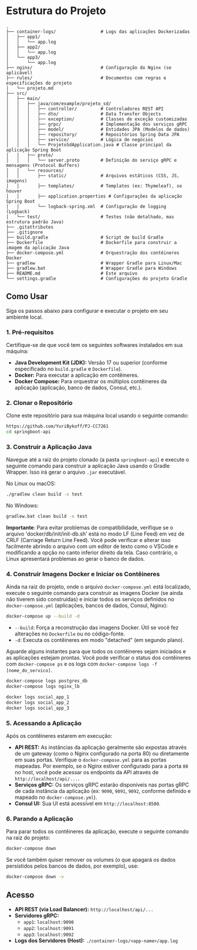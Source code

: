# Estrutura do Projeto

```
.
├── container-logs/                 # Logs das aplicações Dockerizadas
│   ├── app1/
│   │   └── app.log
│   ├── app2/
│   │   └── app.log
│   └── app3/
│       └── app.log
├── nginx/                          # Configuração do Nginx (se aplicável)
├── rules/                          # Documentos com regras e especificações do projeto
│   └── projeto.md
├── src/
│   ├── main/
│   │   ├── java/com/example/projeto_sd/
│   │   │   ├── controller/         # Controladores REST API
│   │   │   ├── dto/                # Data Transfer Objects
│   │   │   ├── exception/          # Classes de exceção customizadas
│   │   │   ├── grpc/               # Implementação dos serviços gRPC
│   │   │   ├── model/              # Entidades JPA (Modelos de dados)
│   │   │   ├── repository/         # Repositórios Spring Data JPA
│   │   │   ├── service/            # Lógica de negócios
│   │   │   └── ProjetoSdApplication.java # Classe principal da aplicação Spring Boot
│   │   ├── proto/
│   │   │   └── server.proto        # Definição do serviço gRPC e mensagens (Protocol Buffers)
│   │   └── resources/
│   │       ├── static/             # Arquivos estáticos (CSS, JS, imagens)
│   │       ├── templates/          # Templates (ex: Thymeleaf), se houver
│   │       ├── application.properties # Configurações da aplicação Spring Boot
│   │       └── logback-spring.xml  # Configuração de logging (Logback)
│   └── test/                       # Testes (não detalhado, mas estrutura padrão Java)
├── .gitattributes
├── .gitignore
├── build.gradle                    # Script de build Gradle
├── Dockerfile                      # Dockerfile para construir a imagem da aplicação Java
├── docker-compose.yml              # Orquestração dos contêineres Docker
├── gradlew                         # Wrapper Gradle para Linux/Mac
├── gradlew.bat                     # Wrapper Gradle para Windows
├── README.md                       # Este arquivo
└── settings.gradle                 # Configurações do projeto Gradle
```

## Como Usar

Siga os passos abaixo para configurar e executar o projeto em seu ambiente local.

### 1. Pré-requisitos

Certifique-se de que você tem os seguintes softwares instalados em sua máquina:

*   **Java Development Kit (JDK):** Versão 17 ou superior (conforme especificado no `build.gradle` e `Dockerfile`).
*   **Docker:** Para executar a aplicação em contêineres.
*   **Docker Compose:** Para orquestrar os múltiplos contêineres da aplicação (aplicação, banco de dados, Consul, etc.).

### 2. Clonar o Repositório

Clone este repositório para sua máquina local usando o seguinte comando:

```bash
https://github.com/YuriBykoff/PJ-CC7261
cd springboot-api 
```

### 3. Construir a Aplicação Java

Navegue até a raiz do projeto clonado (a pasta `springboot-api`) e execute o seguinte comando para construir a aplicação Java usando o Gradle Wrapper. Isso irá gerar o arquivo `.jar` executável.

No Linux ou macOS:
```bash
./gradlew clean build -x test
```

No Windows:
```bash
gradlew.bat clean build -x test
```

**Importante**: Para evitar problemas de compatibilidade, verifique se o arquivo 'docker/db/init/init-db.sh' está no modo LF (Line Feed) em vez de CRLF (Carriage Return Line Feed). Você pode verificar e alterar isso facilmente abrindo o arquivo com um editor de texto como o VSCode e modificando a opção no canto inferior direito da tela. Caso contrário, o Linux apresentará problemas ao gerar o banco de dados.

### 4. Construir Imagens Docker e Iniciar os Contêineres

Ainda na raiz do projeto, onde o arquivo `docker-compose.yml` está localizado, execute o seguinte comando para construir as imagens Docker (se ainda não tiverem sido construídas) e iniciar todos os serviços definidos no `docker-compose.yml` (aplicações, bancos de dados, Consul, Nginx):

```bash
docker-compose up --build -d
```

*   `--build`: Força a reconstrução das imagens Docker. Útil se você fez alterações no `Dockerfile` ou no código-fonte.
*   `-d`: Executa os contêineres em modo "detached" (em segundo plano).

Aguarde alguns instantes para que todos os contêineres sejam iniciados e as aplicações estejam prontas. Você pode verificar o status dos contêineres com `docker-compose ps` e os logs com `docker-compose logs -f [nome_do_servico]`.

```bash
docker-compose logs postgres_db
docker-compose logs nginx_lb

docker logs social_app_1
docker logs social_app_2
docker logs social_app_3
```


### 5. Acessando a Aplicação

Após os contêineres estarem em execução:

*   **API REST:** As instâncias da aplicação geralmente são expostas através de um gateway (como o Nginx configurado na porta 80) ou diretamente em suas portas. Verifique o `docker-compose.yml` para as portas mapeadas. Por exemplo, se o Nginx estiver configurado para a porta `80` no host, você pode acessar os endpoints da API através de `http://localhost/api/...`.
*   **Serviços gRPC:** Os serviços gRPC estarão disponíveis nas portas gRPC de cada instância da aplicação (ex: `9090`, `9091`, `9092`, conforme definido e mapeado no `docker-compose.yml`).
*   **Consul UI:** Sua UI está acessível em `http://localhost:8500`.

### 6. Parando a Aplicação

Para parar todos os contêineres da aplicação, execute o seguinte comando na raiz do projeto:

```bash
docker-compose down
```

Se você também quiser remover os volumes (o que apagará os dados persistidos pelos bancos de dados, por exemplo), use:
```bash
docker-compose down -v
```

## Acesso

*   **API REST (via Load Balancer):** `http://localhost/api/...`
*   **Servidores gRPC:**
    *   `app1`: `localhost:9090`
    *   `app2`: `localhost:9091`
    *   `app3`: `localhost:9092`
*   **Logs dos Servidores (Host):** `./container-logs/<app-name>/app.log`


